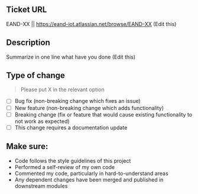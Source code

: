 ## Ticket URL

EAND-XX || https://eand-iot.atlassian.net/browse/EAND-XX (Edit this)

## Description
Summarize in one line what have you done (Edit this)

## Type of change

> Please put X in the relevant option

- [ ] Bug fix (non-breaking change which fixes an issue)
- [ ] New feature (non-breaking change which adds functionality)
- [ ] Breaking change (fix or feature that would cause existing functionality to not work as expected)
- [ ] This change requires a documentation update

## Make sure:

- Code follows the style guidelines of this project
- Performed a self-review of my own code
- Commented my code, particularly in hard-to-understand areas
- Any dependent changes have been merged and published in downstream modules

